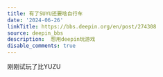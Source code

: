 ```yaml
---
title: 有了SUYU还要啥自行车
date: '2024-06-26'
linkTitle: https://bbs.deepin.org/en/post/274308
source: deepin_bbs
description:  想用deepin玩游戏 
disable_comments: true
---
```

刚刚试玩了比YUZU
